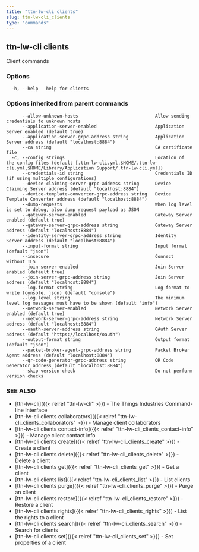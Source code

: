 ```yaml
---
title: "ttn-lw-cli clients"
slug: ttn-lw-cli_clients
type: "commands"
---
```


## ttn-lw-cli clients

Client commands

### Options

```
  -h, --help   help for clients
```

### Options inherited from parent commands

```
      --allow-unknown-hosts                             Allow sending credentials to unknown hosts
      --application-server-enabled                      Application Server enabled (default true)
      --application-server-grpc-address string          Application Server address (default "localhost:8884")
      --ca string                                       CA certificate file
  -c, --config strings                                  Location of the config files (default [.ttn-lw-cli.yml,$HOME/.ttn-lw-cli.yml,$HOME/Library/Application Support/.ttn-lw-cli.yml])
      --credentials-id string                           Credentials ID (if using multiple configurations)
      --device-claiming-server-grpc-address string      Device Claiming Server address (default "localhost:8884")
      --device-template-converter-grpc-address string   Device Template Converter address (default "localhost:8884")
      --dump-requests                                   When log level is set to debug, also dump request payload as JSON
      --gateway-server-enabled                          Gateway Server enabled (default true)
      --gateway-server-grpc-address string              Gateway Server address (default "localhost:8884")
      --identity-server-grpc-address string             Identity Server address (default "localhost:8884")
      --input-format string                             Input format (default "json")
      --insecure                                        Connect without TLS
      --join-server-enabled                             Join Server enabled (default true)
      --join-server-grpc-address string                 Join Server address (default "localhost:8884")
      --log.format string                               Log format to write (console, json) (default "console")
      --log.level string                                The minimum level log messages must have to be shown (default "info")
      --network-server-enabled                          Network Server enabled (default true)
      --network-server-grpc-address string              Network Server address (default "localhost:8884")
      --oauth-server-address string                     OAuth Server address (default "https://localhost/oauth")
      --output-format string                            Output format (default "json")
      --packet-broker-agent-grpc-address string         Packet Broker Agent address (default "localhost:8884")
      --qr-code-generator-grpc-address string           QR Code Generator address (default "localhost:8884")
      --skip-version-check                              Do not perform version checks
```

### SEE ALSO

* [ttn-lw-cli]({{< relref "ttn-lw-cli" >}})	 - The Things Industries Command-line Interface
* [ttn-lw-cli clients collaborators]({{< relref "ttn-lw-cli_clients_collaborators" >}})	 - Manage client collaborators
* [ttn-lw-cli clients contact-info]({{< relref "ttn-lw-cli_clients_contact-info" >}})	 - Manage client contact info
* [ttn-lw-cli clients create]({{< relref "ttn-lw-cli_clients_create" >}})	 - Create a client
* [ttn-lw-cli clients delete]({{< relref "ttn-lw-cli_clients_delete" >}})	 - Delete a client
* [ttn-lw-cli clients get]({{< relref "ttn-lw-cli_clients_get" >}})	 - Get a client
* [ttn-lw-cli clients list]({{< relref "ttn-lw-cli_clients_list" >}})	 - List clients
* [ttn-lw-cli clients purge]({{< relref "ttn-lw-cli_clients_purge" >}})	 - Purge an client
* [ttn-lw-cli clients restore]({{< relref "ttn-lw-cli_clients_restore" >}})	 - Restore a client
* [ttn-lw-cli clients rights]({{< relref "ttn-lw-cli_clients_rights" >}})	 - List the rights to a client
* [ttn-lw-cli clients search]({{< relref "ttn-lw-cli_clients_search" >}})	 - Search for clients
* [ttn-lw-cli clients set]({{< relref "ttn-lw-cli_clients_set" >}})	 - Set properties of a client

